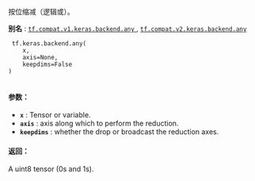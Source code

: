 按位缩减（逻辑或）。

**别名** : [ `tf.compat.v1.keras.backend.any` ](/api_docs/python/tf/keras/backend/any), [ `tf.compat.v2.keras.backend.any` ](/api_docs/python/tf/keras/backend/any)

```
 tf.keras.backend.any(
    x,
    axis=None,
    keepdims=False
)
 
```

#### 参数：
- **`x`** : Tensor or variable.
- **`axis`** : axis along which to perform the reduction.
- **`keepdims`** : whether the drop or broadcast the reduction axes.


#### 返回：
A uint8 tensor (0s and 1s).

